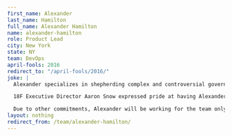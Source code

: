 ```yaml
---
first_name: Alexander
last_name: Hamilton
full_name: Alexander Hamilton
name: alexander-hamilton
role: Product Lead
city: New York
state: NY
team: DevOps
april-fools: 2016
redirect_to: "/april-fools/2016/"
joke: |
  Alexander specializes in shepherding complex and controversial government projects from ideation to delivery. A law school graduate and father of eight, the ten-dollar founding father is a seasoned civil servant with extensive experience with the Department of the Treasury and the Coast Guard.

  18F Executive Director Aaron Snow expressed pride at having Alexander join the team despite the unfortunate result the last time Alexander worked with an Aaron.

  Due to other commitments, Alexander will be working for the team only on April 1st. If you'd like to join Alex (and not just for April 1) you can <a href="https://pages.18f.gov/joining-18f/">see all of our openings and learn more about working at 18F</a>.)
layout: nothing
redirect_from: /team/alexander-hamilton/
---
```

